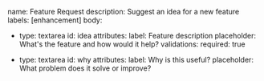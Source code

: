 name: Feature Request
description: Suggest an idea for a new feature
labels: [enhancement]
body:
  - type: textarea
    id: idea
    attributes:
      label: Feature description
      placeholder: What's the feature and how would it help?
    validations:
      required: true

  - type: textarea
    id: why
    attributes:
      label: Why is this useful?
      placeholder: What problem does it solve or improve?
